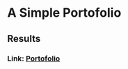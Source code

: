# A Simple Portofolio

## Results
### Link: [Portofolio](https://findney.github.io/portfolio-task/)
